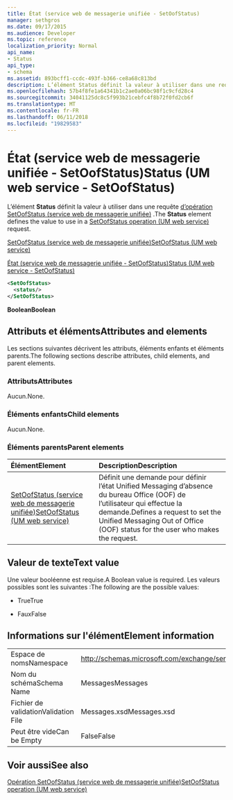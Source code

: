 ```yaml
---
title: État (service web de messagerie unifiée - SetOofStatus)
manager: sethgros
ms.date: 09/17/2015
ms.audience: Developer
ms.topic: reference
localization_priority: Normal
api_name:
- Status
api_type:
- schema
ms.assetid: 893bcff1-ccdc-493f-b366-ce8a68c813bd
description: L’élément Status définit la valeur à utiliser dans une requête (service web de messagerie unifiée) d’opération SetOofStatus.
ms.openlocfilehash: 57b4f8fe1a64341b1c2ae0a06bc98f1c9cfd28c4
ms.sourcegitcommit: 34041125dc8c5f993b21cebfc4f8b72f0fd2cb6f
ms.translationtype: MT
ms.contentlocale: fr-FR
ms.lasthandoff: 06/11/2018
ms.locfileid: "19829583"
---
```

# <a name="status-um-web-service---setoofstatus"></a><span data-ttu-id="ceb21-103">État (service web de messagerie unifiée - SetOofStatus)</span><span class="sxs-lookup"><span data-stu-id="ceb21-103">Status (UM web service - SetOofStatus)</span></span>

<span data-ttu-id="ceb21-104">L’élément **Status** définit la valeur à utiliser dans une requête [d’opération SetOofStatus (service web de messagerie unifiée)](setoofstatus-operation-um-web-service.md) .</span><span class="sxs-lookup"><span data-stu-id="ceb21-104">The **Status** element defines the value to use in a [SetOofStatus operation (UM web service)](setoofstatus-operation-um-web-service.md) request.</span></span> 
  
[<span data-ttu-id="ceb21-105">SetOofStatus (service web de messagerie unifiée)</span><span class="sxs-lookup"><span data-stu-id="ceb21-105">SetOofStatus (UM web service)</span></span>](setoofstatus-um-web-service.md)
  
[<span data-ttu-id="ceb21-106">État (service web de messagerie unifiée - SetOofStatus)</span><span class="sxs-lookup"><span data-stu-id="ceb21-106">Status (UM web service - SetOofStatus)</span></span>](status-um-web-servicesetoofstatus.md)
  
```xml
<SetOofStatus>
  <status/>
</SetOofStatus>
```

 <span data-ttu-id="ceb21-107">**Boolean**</span><span class="sxs-lookup"><span data-stu-id="ceb21-107">**Boolean**</span></span>
## <a name="attributes-and-elements"></a><span data-ttu-id="ceb21-108">Attributs et éléments</span><span class="sxs-lookup"><span data-stu-id="ceb21-108">Attributes and elements</span></span>

<span data-ttu-id="ceb21-109">Les sections suivantes décrivent les attributs, éléments enfants et éléments parents.</span><span class="sxs-lookup"><span data-stu-id="ceb21-109">The following sections describe attributes, child elements, and parent elements.</span></span>
  
### <a name="attributes"></a><span data-ttu-id="ceb21-110">Attributs</span><span class="sxs-lookup"><span data-stu-id="ceb21-110">Attributes</span></span>

<span data-ttu-id="ceb21-111">Aucun.</span><span class="sxs-lookup"><span data-stu-id="ceb21-111">None.</span></span>
  
### <a name="child-elements"></a><span data-ttu-id="ceb21-112">Éléments enfants</span><span class="sxs-lookup"><span data-stu-id="ceb21-112">Child elements</span></span>

<span data-ttu-id="ceb21-113">Aucun.</span><span class="sxs-lookup"><span data-stu-id="ceb21-113">None.</span></span>
  
### <a name="parent-elements"></a><span data-ttu-id="ceb21-114">Éléments parents</span><span class="sxs-lookup"><span data-stu-id="ceb21-114">Parent elements</span></span>

|<span data-ttu-id="ceb21-115">**Élément**</span><span class="sxs-lookup"><span data-stu-id="ceb21-115">**Element**</span></span>|<span data-ttu-id="ceb21-116">**Description**</span><span class="sxs-lookup"><span data-stu-id="ceb21-116">**Description**</span></span>|
|:-----|:-----|
|[<span data-ttu-id="ceb21-117">SetOofStatus (service web de messagerie unifiée)</span><span class="sxs-lookup"><span data-stu-id="ceb21-117">SetOofStatus (UM web service)</span></span>](setoofstatus-um-web-service.md) <br/> |<span data-ttu-id="ceb21-118">Définit une demande pour définir l’état Unified Messaging d’absence du bureau Office (OOF) de l’utilisateur qui effectue la demande.</span><span class="sxs-lookup"><span data-stu-id="ceb21-118">Defines a request to set the Unified Messaging Out of Office (OOF) status for the user who makes the request.</span></span>  <br/> |
   
## <a name="text-value"></a><span data-ttu-id="ceb21-119">Valeur de texte</span><span class="sxs-lookup"><span data-stu-id="ceb21-119">Text value</span></span>

<span data-ttu-id="ceb21-120">Une valeur booléenne est requise.</span><span class="sxs-lookup"><span data-stu-id="ceb21-120">A Boolean value is required.</span></span> <span data-ttu-id="ceb21-121">Les valeurs possibles sont les suivantes :</span><span class="sxs-lookup"><span data-stu-id="ceb21-121">The following are the possible values:</span></span>
  
- <span data-ttu-id="ceb21-122">True</span><span class="sxs-lookup"><span data-stu-id="ceb21-122">True</span></span>
    
- <span data-ttu-id="ceb21-123">Faux</span><span class="sxs-lookup"><span data-stu-id="ceb21-123">False</span></span>
    
## <a name="element-information"></a><span data-ttu-id="ceb21-124">Informations sur l'élément</span><span class="sxs-lookup"><span data-stu-id="ceb21-124">Element information</span></span>

|||
|:-----|:-----|
|<span data-ttu-id="ceb21-125">Espace de noms</span><span class="sxs-lookup"><span data-stu-id="ceb21-125">Namespace</span></span>  <br/> |http://schemas.microsoft.com/exchange/services/2006/messages  <br/> |
|<span data-ttu-id="ceb21-126">Nom du schéma</span><span class="sxs-lookup"><span data-stu-id="ceb21-126">Schema Name</span></span>  <br/> |<span data-ttu-id="ceb21-127">Messages</span><span class="sxs-lookup"><span data-stu-id="ceb21-127">Messages</span></span>  <br/> |
|<span data-ttu-id="ceb21-128">Fichier de validation</span><span class="sxs-lookup"><span data-stu-id="ceb21-128">Validation File</span></span>  <br/> |<span data-ttu-id="ceb21-129">Messages.xsd</span><span class="sxs-lookup"><span data-stu-id="ceb21-129">Messages.xsd</span></span>  <br/> |
|<span data-ttu-id="ceb21-130">Peut être vide</span><span class="sxs-lookup"><span data-stu-id="ceb21-130">Can be Empty</span></span>  <br/> |<span data-ttu-id="ceb21-131">False</span><span class="sxs-lookup"><span data-stu-id="ceb21-131">False</span></span>  <br/> |
   
## <a name="see-also"></a><span data-ttu-id="ceb21-132">Voir aussi</span><span class="sxs-lookup"><span data-stu-id="ceb21-132">See also</span></span>



[<span data-ttu-id="ceb21-133">Opération SetOofStatus (service web de messagerie unifiée)</span><span class="sxs-lookup"><span data-stu-id="ceb21-133">SetOofStatus operation (UM web service)</span></span>](setoofstatus-operation-um-web-service.md)


